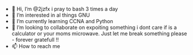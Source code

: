 - 👋 Hi, I’m @2jzfx i pray to bash 3 times a day
- 👀 I’m interested in al things GNU
- 🌱 I’m currently learning CCNA and Python
- 💞️ I’m looking to collaborate on expoiting something i dont care if is a calculator or your moms microwave. Just let me break something please - forever gratefull !!
- 📫 How to reach me 

<!---
2jzfx/2jzfx is a ✨ special ✨ repository because its `README.md` (this file) appears on your GitHub profile.
You can click the Preview link to take a look at your changes.
--->
